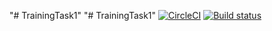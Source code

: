 "# TrainingTask1" 
"# TrainingTask1" 
[![CircleCI](https://circleci.com/gh/VladYand/TrainingTask1.svg?style=svg)](https://circleci.com/gh/VladYand/TrainingTask1)
[![Build status](https://build.appcenter.ms/v0.1/apps/d8fcdfd8-d21d-497f-a256-ca46509b445e/branches/master/badge)](https://appcenter.ms)